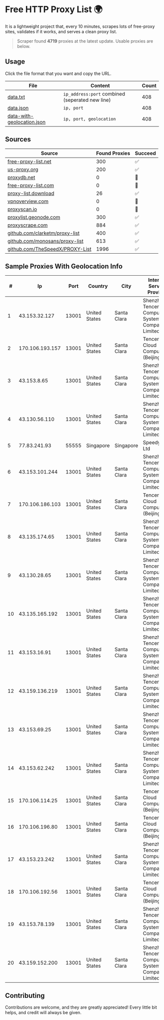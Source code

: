 
# Free HTTP Proxy List 🌍

It is a lightweight project that, every 10 minutes, scrapes lots of free-proxy sites, validates if it works, and serves a clean proxy list.


> Scraper found **4719** proxies at the latest update. Usable proxies are below.

## Usage

Click the file format that you want and copy the URL.


|File|Content|Count|
|----|-------|-----|
|[data.txt](https://raw.githubusercontent.com/themiralay/Proxy-List-World/master/data.txt)|`ip_address:port` combined (seperated new line)|408|
|[data.json](https://raw.githubusercontent.com/themiralay/Proxy-List-World/master/data.json)|`ip, port`|408|
|[data-with-geolocation.json](https://raw.githubusercontent.com/themiralay/Proxy-List-World/master/data-with-geolocation.json)|`ip, port, geolocation`|408|

## Sources

|Source|Found Proxies|Succeed|
|------|-------------|-------|
|[free-proxy-list.net](https://free-proxy-list.net)|300|✅|
|[us-proxy.org](https://www.us-proxy.org)|200|✅|
|[proxydb.net](http://proxydb.net)|0|🚫|
|[free-proxy-list.com](https://free-proxy-list.com/?page=&port=&type%5B%5D=http&type%5B%5D=https&up_time=0&search=Search)|0|🚫|
|[proxy-list.download](https://www.proxy-list.download/HTTP)|26|✅|
|[vpnoverview.com](https://vpnoverview.com/privacy/anonymous-browsing/free-proxy-servers)|0|🚫|
|[proxyscan.io](https://www.proxyscan.io)|0|🚫|
|[proxylist.geonode.com](https://proxylist.geonode.com/api/proxy-list?limit=300&page=1&sort_by=lastChecked&sort_type=desc&protocols=http,https)|300|✅|
|[proxyscrape.com](https://api.proxyscrape.com/v2/?request=displayproxies&protocol=http&timeout=10000&country=all&ssl=all&anonymity=all)|884|✅|
|[github.com/clarketm/proxy-list](https://raw.githubusercontent.com/clarketm/proxy-list/master/proxy-list-raw.txt)|400|✅|
|[github.com/monosans/proxy-list](https://raw.githubusercontent.com/monosans/proxy-list/main/proxies/http.txt)|613|✅|
|[github.com/TheSpeedX/PROXY-List](https://raw.githubusercontent.com/TheSpeedX/PROXY-List/master/http.txt)|1996|✅|


## Sample Proxies With Geolocation Info

|#|Ip|Port|Country|City|Internet Service Provider|
|-|--|----|-------|----|-------------------------|
|1|43.153.32.127|13001|United States|Santa Clara|Shenzhen Tencent Computer Systems Company Limited|
|2|170.106.193.157|13001|United States|Santa Clara|Tencent Cloud Computing (Beijing) Co|
|3|43.153.8.65|13001|United States|Santa Clara|Shenzhen Tencent Computer Systems Company Limited|
|4|43.130.56.110|13001|United States|Santa Clara|Shenzhen Tencent Computer Systems Company Limited|
|5|77.83.241.93|55555|Singapore|Singapore|SpeedyPage Ltd|
|6|43.153.101.244|13001|United States|Santa Clara|Shenzhen Tencent Computer Systems Company Limited|
|7|170.106.186.103|13001|United States|Santa Clara|Tencent Cloud Computing (Beijing) Co|
|8|43.135.174.65|13001|United States|Santa Clara|Shenzhen Tencent Computer Systems Company Limited|
|9|43.130.28.65|13001|United States|Santa Clara|Shenzhen Tencent Computer Systems Company Limited|
|10|43.135.165.192|13001|United States|Santa Clara|Shenzhen Tencent Computer Systems Company Limited|
|11|43.153.16.91|13001|United States|Santa Clara|Shenzhen Tencent Computer Systems Company Limited|
|12|43.159.136.219|13001|United States|Santa Clara|Shenzhen Tencent Computer Systems Company Limited|
|13|43.153.69.25|13001|United States|Santa Clara|Shenzhen Tencent Computer Systems Company Limited|
|14|43.153.62.242|13001|United States|Santa Clara|Shenzhen Tencent Computer Systems Company Limited|
|15|170.106.114.25|13001|United States|Santa Clara|Tencent Cloud Computing (Beijing) Co|
|16|170.106.196.80|13001|United States|Santa Clara|Tencent Cloud Computing (Beijing) Co|
|17|43.153.23.242|13001|United States|Santa Clara|Shenzhen Tencent Computer Systems Company Limited|
|18|170.106.192.56|13001|United States|Santa Clara|Tencent Cloud Computing (Beijing) Co|
|19|43.153.78.139|13001|United States|Santa Clara|Shenzhen Tencent Computer Systems Company Limited|
|20|43.159.152.200|13001|United States|Santa Clara|Shenzhen Tencent Computer Systems Company Limited|



## Contributing

Contributions are welcome, and they are greatly appreciated! Every
little bit helps, and credit will always be given.

